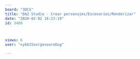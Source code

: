 ```yaml
---
board: "3DCG"
title: "DAZ Studio - Crear personajes/Escenarios/Renderizar"
date: "2020-02-02 16:23:19"
id: 3480



views: 6
user: "xyk615sorgesoureDug"

---
```

